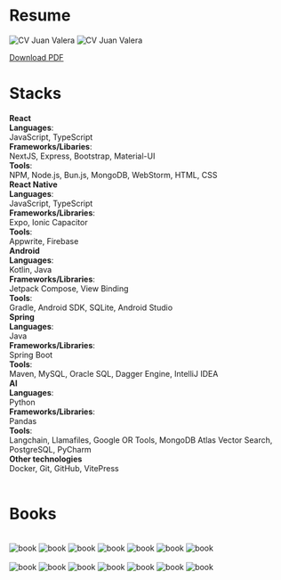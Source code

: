 # Resume

<img src= "/assets/CV_JuanValera.png" class="mx-auto  mb-6 mt-8 dark:hidden" alt="CV Juan Valera">
<img src= "/assets/Dark_CV_JuanValera.png" class="mx-auto  mb-6 mt-8 hidden dark:block" alt="CV Juan Valera">

[Download PDF](CV_JuanValera.pdf)

##
# Stacks

<div class="grid mt-6">
    <div class="grid-item">
        <div class="card-title"><b>React</b></div>
        <span class="text"><b>Languages</b>:<br> JavaScript, TypeScript</span>
        <br>
        <span class="text"><b>Frameworks/Libaries</b>:<br> NextJS, Express, Bootstrap, Material-UI</span>
        <br>
        <span class="text"><b>Tools</b>:<br> NPM, Node.js, Bun.js, MongoDB, WebStorm, HTML, CSS</span>
    </div>
    <div class="grid-item">
        <div class="card-title"><b>React Native</b></div>
        <span class="text"><b>Languages</b>:<br> JavaScript, TypeScript</span>
        <br>
        <span class="text"><b>Frameworks/Libraries</b>:<br> Expo, Ionic Capacitor</span>
        <br>
        <span class="text"><b>Tools</b>:<br> Appwrite, Firebase</span>
    </div> 
    <div class="grid-item">
        <div class="card-title"><b>Android</b></div>
        <span class="text"><b>Languages</b>:<br> Kotlin, Java</span>
        <br>
        <span class="text"><b>Frameworks/Libraries</b>:<br> Jetpack Compose, View Binding</span>
        <br>
        <span class="text"><b>Tools</b>:<br> Gradle, Android SDK, SQLite, Android Studio</span>
    </div>
    <div class="grid-item">
        <div class="card-title"><b>Spring</b></div>
        <span class="text"><b>Languages</b>:<br> Java</span>
        <br>
        <span class="text"><b>Frameworks/Libraries</b>:<br> Spring Boot</span>
        <br>
        <span class="text"><b>Tools</b>:<br> Maven, MySQL, Oracle SQL, Dagger Engine, IntelliJ IDEA</span>
    </div>
    <div class="grid-item">
        <div class="card-title"><b>AI</b></div>
        <span class="text"><b>Languages</b>:<br> Python</span>
        <br>
        <span class="text"><b>Frameworks/Libraries</b>:<br> Pandas</span>
        <br>
        <span class="text"><b>Tools</b>:<br> Langchain, Llamafiles, Google OR Tools, MongoDB Atlas Vector Search, PostgreSQL, PyCharm
    </span>
    </div>
    <div class="grid-item">
        <div class="card-title"><b>Other technologies</b></div>
        <span class="text">Docker, Git, GitHub, VitePress</span>
    </div> 
</div>

<br>

# Books

<br>
<section class="bookstore mx-auto">
<img src="/assets/books/pragmatic.jpg" alt="book"/>
<img src="/assets/books/agile.jpg" alt="book"/>
<img src="/assets/books/agile_guide.jpg" alt="book"/>
<img src="/assets/books/scrum_mastery.jpg" alt="book"/>
<img src="/assets/books/scrum.jpg" alt="book"/>
<img src="/assets/books/build_trap.jpg" alt="book"/>
<img src="/assets/books/inspired.jpg" alt="book"/>
</section>
<br>
<section class="bookstore mx-auto">
<img src="/assets/books/sprint.jpg" alt="book"/>
<img src="/assets/books/power_of_habits.jpg" alt="book"/>
<img src="/assets/books/product_owner.jpg" alt="book"/>
<img src="/assets/books/why.jpg" alt="book"/>
<img src="/assets/books/atomic_habits.jpg" alt="book"/>
<img src="/assets/books/split.jpg" alt="book"/>
<img src="/assets/books/scrum_pocket_guide.jpg" alt="book"/>
</section>


